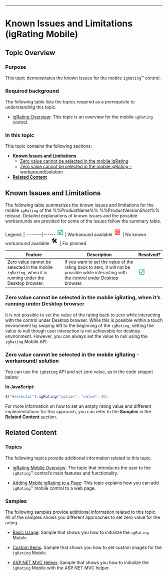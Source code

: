 ﻿

----------
<!--
|metadata|
{
    "fileName": "igrating(mobile)-known-issues",
    "controlName": "igRatingMobile",
    "tags": ["Known Issues"]
}
|metadata|
-->

# Known Issues and Limitations (igRating Mobile)

## Topic Overview

### Purpose

This topic demonstrates the known issues for the mobile `igRating`™ control.

### Required background

The following table lists the topics required as a prerequisite to understanding this topic.

- [igRating Overview](igRating%28Mobile%29-Overview.html): This topic is an overview for the mobile `igRating` control.

### In this topic

This topic contains the following sections:

-   [**Known Issues and Limitations**](#overview)
    -   [Zero value cannot be selected in the mobile igRating](#zero-value-select)
    -   [Zero value cannot be selected in the mobile igRating - workaround/solution](#zero-value-workaround)
-   [**Related Content**](#related-content)



## <a id="overview"></a> Known Issues and Limitations

The following table summarizes the known issues and limitations for the mobile `igRating` of the %%ProductName%% %%ProductVersionShort%% release. Detailed explanations of known issues and the possible workarounds are provided for some of the issues follow the summary table.

Legend: | 
--------|------
![](../../images/images/positive.png) | Workaround available
![](../../images/images/negative.png) | No known workaround available
![](../../images/images/plannedFix.png) | Fix planned



Feature | Description | Resolved?
---|---|---
Zero value cannot be selected in the mobile `igRating`, when it is running under the Desktop browser. | If you want to set the value of the rating back to zero, it will not be possible while interacting with the control under Desktop browser. | ![](../../images/images/positive.png)



### <a id="zero-value-select"></a> Zero value cannot be selected in the mobile igRating, when it’s running under Desktop browser

It is not possible to set the value of the rating back to zero while interacting with the control under Desktop browser. While this is possible within a touch environment by swiping left to the beginning of the `igRating`, setting the value to null though user interaction is not achievable for desktop environment. However, you can always set the value to null using the `igRating` Mobile API.

### <a id="zero-value-workaround"></a> Zero value cannot be selected in the mobile igRating - workaround/ solution

You can use the `igRating` API and set zero value, as in the code snippet below:

**In JavaScript:**

```js
$("#selector").igRating("option", "value", 0);
```

For more information on how to set an empty rating value and different implementations for this approach, you can refer to the **Samples** in the **Related Content** section.



## <a id="related-content"></a> Related Content

### <a id="topics"></a> Topics

The following topics provide additional information related to this topic.

- [igRating Mobile Overview](igRating%28Mobile%29-Overview.html): The topic that introduces the user to the `igRating`™ control’s main features and functionality.

- [Adding Mobile igRating to a Page](Adding-igRating%28Mobile%29-to-a-Web-Page.html): This topic explains how you can add `igRating`™ mobile control to a web page.


### <a id="samples"></a> Samples

The following samples provide additional information related to this topic. All of the samples shows you different approaches to set zero value for the rating.

- [Basic Usage](%%SamplesUrl%%/mobile-rating/basic-usage): Sample that shows you how to initialize the `igRating` Mobile.

- [Custom Items](%%SamplesUrl%%/mobile-rating/custom-items): Sample that shows you how to set custom images for the `igRating` Mobile.

- [ASP.NET MVC Helper](%%SamplesUrl%%/mobile-rating/aspnet-mvc-helper): Sample that shows you how to initialize the `igRating` Mobile with the ASP.NET MVC helper.





 

 


